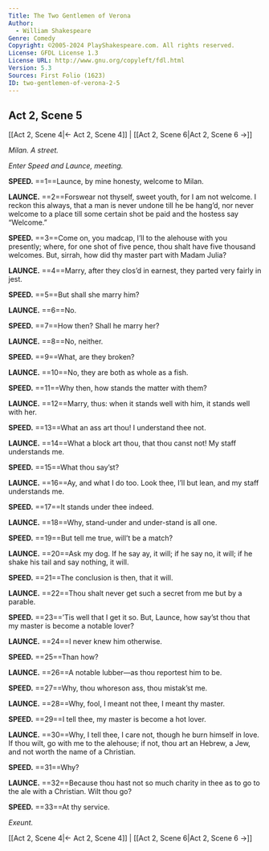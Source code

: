 ```yaml
---
Title: The Two Gentlemen of Verona
Author: 
  - William Shakespeare
Genre: Comedy
Copyright: ©2005-2024 PlayShakespeare.com. All rights reserved.
License: GFDL License 1.3
License URL: http://www.gnu.org/copyleft/fdl.html
Version: 5.3
Sources: First Folio (1623)
ID: two-gentlemen-of-verona-2-5
---
```


## Act 2, Scene 5
[[Act 2, Scene 4|← Act 2, Scene 4]] | [[Act 2, Scene 6|Act 2, Scene 6 →]]

*Milan. A street.*

*Enter Speed and Launce, meeting.*

**SPEED.**
==1==Launce, by mine honesty, welcome to Milan.

**LAUNCE.**
==2==Forswear not thyself, sweet youth, for I am not welcome. I reckon this always, that a man is never undone till he be hang’d, nor never welcome to a place till some certain shot be paid and the hostess say “Welcome.”

**SPEED.**
==3==Come on, you madcap, I’ll to the alehouse with you presently; where, for one shot of five pence, thou shalt have five thousand welcomes. But, sirrah, how did thy master part with Madam Julia?

**LAUNCE.**
==4==Marry, after they clos’d in earnest, they parted very fairly in jest.

**SPEED.**
==5==But shall she marry him?

**LAUNCE.**
==6==No.

**SPEED.**
==7==How then? Shall he marry her?

**LAUNCE.**
==8==No, neither.

**SPEED.**
==9==What, are they broken?

**LAUNCE.**
==10==No, they are both as whole as a fish.

**SPEED.**
==11==Why then, how stands the matter with them?

**LAUNCE.**
==12==Marry, thus: when it stands well with him, it stands well with her.

**SPEED.**
==13==What an ass art thou! I understand thee not.

**LAUNCE.**
==14==What a block art thou, that thou canst not! My staff understands me.

**SPEED.**
==15==What thou say’st?

**LAUNCE.**
==16==Ay, and what I do too. Look thee, I’ll but lean, and my staff understands me.

**SPEED.**
==17==It stands under thee indeed.

**LAUNCE.**
==18==Why, stand-under and under-stand is all one.

**SPEED.**
==19==But tell me true, will’t be a match?

**LAUNCE.**
==20==Ask my dog. If he say ay, it will; if he say no, it will; if he shake his tail and say nothing, it will.

**SPEED.**
==21==The conclusion is then, that it will.

**LAUNCE.**
==22==Thou shalt never get such a secret from me but by a parable.

**SPEED.**
==23==’Tis well that I get it so. But, Launce, how say’st thou that my master is become a notable lover?

**LAUNCE.**
==24==I never knew him otherwise.

**SPEED.**
==25==Than how?

**LAUNCE.**
==26==A notable lubber—as thou reportest him to be.

**SPEED.**
==27==Why, thou whoreson ass, thou mistak’st me.

**LAUNCE.**
==28==Why, fool, I meant not thee, I meant thy master.

**SPEED.**
==29==I tell thee, my master is become a hot lover.

**LAUNCE.**
==30==Why, I tell thee, I care not, though he burn himself in love. If thou wilt, go with me to the alehouse; if not, thou art an Hebrew, a Jew, and not worth the name of a Christian.

**SPEED.**
==31==Why?

**LAUNCE.**
==32==Because thou hast not so much charity in thee as to go to the ale with a Christian. Wilt thou go?

**SPEED.**
==33==At thy service.

*Exeunt.*

[[Act 2, Scene 4|← Act 2, Scene 4]] | [[Act 2, Scene 6|Act 2, Scene 6 →]]